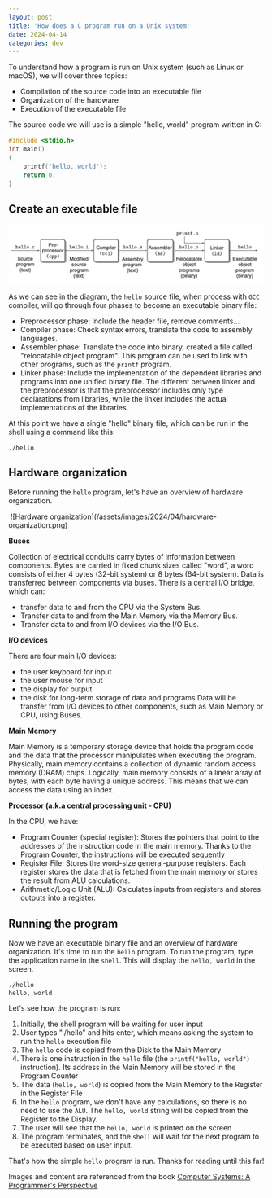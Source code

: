 ```yaml
---
layout: post
title: 'How does a C program run on a Unix system'
date: 2024-04-14
categories: dev
---
```


To understand how a program is run on Unix system (such as Linux or macOS), we will cover three topics:

- Compilation of the source code into an executable file
- Organization of the hardware
- Execution of the executable file

The source code we will use is a simple "hello, world" program written in C:

```c
#include <stdio.h>
int main()
{
	printf("hello, world");
	return 0;
}
```

## Create an executable file

![Compile Steps](/assets/images/2024/04/compile-steps.png)

As we can see in the diagram, the `hello` source file, when process with `GCC` compiler, will go through four phases to become an executable binary file:

- Preprocessor phase: Include the header file, remove comments...
- Compiler phase: Check syntax errors, translate the code to assembly languages.
- Assembler phase: Translate the code into binary, created a file called "relocatable object program". This program can be used to link with other programs, such as the `printf` program.
- Linker phase: Include the implementation of the dependent libraries and programs into one unified binary file. The different between linker and the preprocessor is that the preprocessor includes only type declarations from libraries, while the linker includes the actual implementations of the libraries.

At this point we have a single "hello" binary file, which can be run in the shell using a command like this:

```
./hello
```

## Hardware organization

Before running the `hello` program, let's have an overview of hardware organization.

<Image src={hardwareOrganization} alt="" />
![Hardware organization](/assets/images/2024/04/hardware-organization.png)

**Buses**

Collection of electrical conduits carry bytes of information between components. Bytes are carried in fixed chunk sizes called "word", a word consists of either 4 bytes (32-bit system) or 8 bytes (64-bit system).
Data is transferred between components via buses. There is a central I/O bridge, which can:

- transfer data to and from the CPU via the System Bus.
- Transfer data to and from the Main Memory via the Memory Bus.
- Transfer data to and from I/O devices via the I/O Bus.

**I/O devices**

There are four main I/O devices:

- the user keyboard for input
- the user mouse for input
- the display for output
- the disk for long-term storage of data and programs
  Data will be transfer from I/O devices to other components, such as Main Memory or CPU, using Buses.

**Main Memory**

Main Memory is a temporary storage device that holds the program code and the data that the processor manipulates when executing the program.
Physically, main memory contains a collection of dynamic random access memory (DRAM) chips.
Logically, main memory consists of a linear array of bytes, with each byte having a unique address. This means that we can access the data using an index.

**Processor (a.k.a central processing unit - CPU)**

In the CPU, we have:

- Program Counter (special register): Stores the pointers that point to the addresses of the instruction code in the main memory. Thanks to the Program Counter, the instructions will be executed sequently
- Register File: Stores the word-size general-purpose registers. Each register stores the data that is fetched from the main memory or stores the result from ALU calculations.
- Arithmetic/Logic Unit (ALU): Calculates inputs from registers and stores outputs into a register.

## Running the program

Now we have an executable binary file and an overview of hardware organization. It's time to run the `hello` program.
To run the program, type the application name in the `shell`. This will display the `hello, world` in the screen.

```
./hello
hello, world
```

Let's see how the program is run:

1. Initially, the shell program will be waiting for user input
2. User types "./hello" and hits enter, which means asking the system to run the `hello` execution file
3. The `hello` code is copied from the Disk to the Main Memory
4. There is one instruction in the `hello` file (the `printf("hello, world")` instruction). Its address in the Main Memory will be stored in the Program Counter
5. The data (`hello, world`) is copied from the Main Memory to the Register in the Register File
6. In the `hello` program, we don't have any calculations, so there is no need to use the `ALU`. The `hello, world` string will be copied from the Register to the Display.
7. The user will see that the `hello, world` is printed on the screen
8. The program terminates, and the `shell` will wait for the next program to be executed based on user input.

That's how the simple `hello` program is run. Thanks for reading until this far!

Images and content are referenced from the book [Computer Systems: A Programmer's Perspective](https://www.amazon.com/Computer-Systems-Programmers-Perspective-3rd/dp/013409266X)

